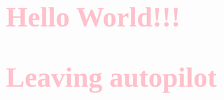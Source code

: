 <!DOCTYPE html>
<hmtl>
<head>
    <meta charset="UTF-8">
    <meta name="viewport" content="width=device-width, initial-scale=1.0">
    <title>GitHub - Treinando</title>
</head>
<body>
    <!-- Estilos em linhas: -->
    <h1 style="color: pink; font-size: 4rem; font-family: Verdana">Hello World!!! 

Leaving autopilot</h1>
</body>          
</html>
